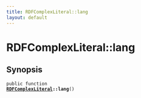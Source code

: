 ```yaml
---
title: RDFComplexLiteral::lang
layout: default
---
```


# RDFComplexLiteral::lang

## Synopsis

<code>public function <b><a href="RDFComplexLiteral">RDFComplexLiteral</a>::lang</b>()</code>

